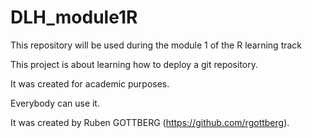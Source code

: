 # DLH_module1R
This repository will be used during the module 1 of the R learning track



This project is about learning how to deploy a git repository.

It was created for academic purposes.

Everybody can use it.

It was created by Ruben GOTTBERG (https://github.com/rgottberg).
